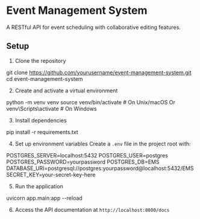 # Event Management System

A RESTful API for event scheduling with collaborative editing features.

## Setup

1. Clone the repository

git clone https://github.com/yourusername/event-management-system.git
cd event-management-system

2. Create and activate a virtual environment

python -m venv venv source venv/bin/activate  # On Unix/macOS
Or
venv\Scripts\activate  # On Windows

3. Install dependencies

pip install -r requirements.txt

4. Set up environment variables
Create a `.env` file in the project root with:

POSTGRES_SERVER=localhost:5432
POSTGRES_USER=postgres
POSTGRES_PASSWORD=yourpassword
POSTGRES_DB=EMS
DATABASE_URI=postgresql://postgres:yourpassword@localhost:5432/EMS
SECRET_KEY=your-secret-key-here

5. Run the application

uvicorn app.main:app --reload

6. Access the API documentation at `http://localhost:8000/docs`